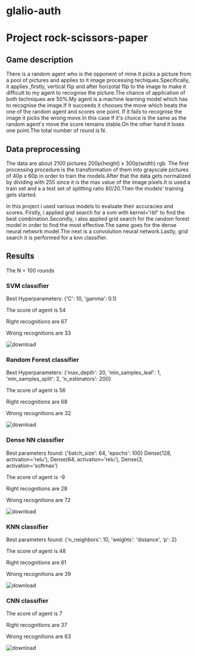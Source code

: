 # glalio-auth

# Project rock-scissors-paper

## Game description
There is a random agent who is the opponent of mine.It picks a picture from a pool of pictures and applies to it image processing techiques.Specifically, it applies ,firstly, vertical flip and after horizotal flip to the image to make it difficult to my agent to recognise the picture.The chance of application of both techniques are 50%.My agent is a machine learning model which has to recognise the image.If it succeeds it chooses the move which beats the one of the random agent and scores one point. If it fails to recognise the image it picks the wrong move.In this case if it's choice is the same as the random agent's move the score remains stable.On the other hand it loses one point.The total number of round is N.


## Data preprocessing
The data are about 2100 pictures 200p(height) x 300p(width) rgb. The first processing procedure is the transformation of them into grayscale pictures of 40p x 60p in order to train the models.After that the data gets normalized by dividing with 255 since it is the max value of the image pixels.It is used a train set and a a test set of splitting ratio 80/20.Then the models' training gets started.

In this project i used various models to evaluate their accuracies and scores. Firstly, i applied grid search for a svm with kernel='rbf' to find the best combination.Secondly, i also applied grid search for the random forest model in order to find the most effective.The same goes for the dense neural network model.The next is a convolution neural network.Lastly, grid search it is performed for a knn classifier.


## Results

The N = 100 rounds

### SVM classifier

Best Hyperparameters: {'C': 10, 'gamma': 0.1}

The score of agent is 54

Right recognitions are 67

Wrong recognitions are 33


![download](https://github.com/glalio/glalio-auth/assets/157219205/4b99cc39-d44d-4b64-b10d-797be32494d5)

### Random Forest classifier


Best Hyperparameters: {'max_depth': 20, 'min_samples_leaf': 1, 'min_samples_split': 2, 'n_estimators': 200}

The score of agent is 56

Right recognitions are 68

Wrong recognitions are 32


![download](https://github.com/glalio/glalio-auth/assets/157219205/ab6da887-88ff-4a5b-af76-9cf6078c268e)


### Dense NN classifier

Best parameters found:  {'batch_size': 64, 'epochs': 100}
Dense(128, activation='relu'),
Dense(64, activation='relu'),
Dense(3, activation='softmax')

The score of agent is -9

Right recognitions are 28

Wrong recognitions are 72


![download](https://github.com/glalio/glalio-auth/assets/157219205/fe844ec6-14c4-4772-b6dd-2293d36d7d7e)



### KNN classifier

Best parameters found: {'n_neighbors': 10, 'weights': 'distance', 'p': 2}

The score of agent is 48

Right recognitions are 61

Wrong recognitions are 39


![download](https://github.com/glalio/glalio-auth/assets/157219205/5f0c95c8-fa40-4478-a72e-ce939695fb55)



### CNN classifier

The score of agent is 7

Right recognitions are 37

Wrong recognitions are 63


![download](https://github.com/glalio/glalio-auth/assets/157219205/5938be35-6ff7-4b5f-b7f4-e3398aaeb048)
